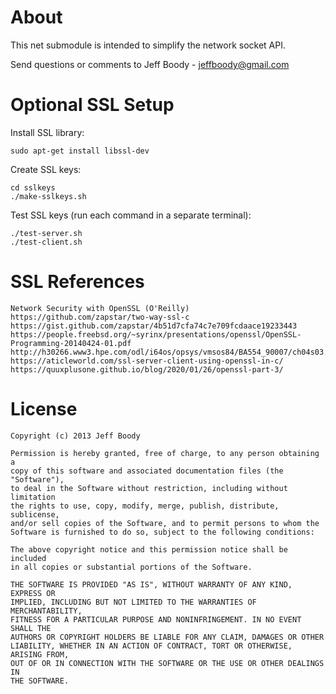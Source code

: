 About
=====

This net submodule is intended to simplify the network socket API.

Send questions or comments to Jeff Boody - jeffboody@gmail.com

Optional SSL Setup
==================

Install SSL library:

	sudo apt-get install libssl-dev

Create SSL keys:

	cd sslkeys
	./make-sslkeys.sh

Test SSL keys (run each command in a separate terminal):

	./test-server.sh
	./test-client.sh

SSL References
==============

	Network Security with OpenSSL (O'Reilly)
	https://github.com/zapstar/two-way-ssl-c
	https://gist.github.com/zapstar/4b51d7cfa74c7e709fcdaace19233443
	https://people.freebsd.org/~syrinx/presentations/openssl/OpenSSL-Programming-20140424-01.pdf
	http://h30266.www3.hpe.com/odl/i64os/opsys/vmsos84/BA554_90007/ch04s03.html
	https://aticleworld.com/ssl-server-client-using-openssl-in-c/
	https://quuxplusone.github.io/blog/2020/01/26/openssl-part-3/

License
=======

	Copyright (c) 2013 Jeff Boody

	Permission is hereby granted, free of charge, to any person obtaining a
	copy of this software and associated documentation files (the "Software"),
	to deal in the Software without restriction, including without limitation
	the rights to use, copy, modify, merge, publish, distribute, sublicense,
	and/or sell copies of the Software, and to permit persons to whom the
	Software is furnished to do so, subject to the following conditions:

	The above copyright notice and this permission notice shall be included
	in all copies or substantial portions of the Software.

	THE SOFTWARE IS PROVIDED "AS IS", WITHOUT WARRANTY OF ANY KIND, EXPRESS OR
	IMPLIED, INCLUDING BUT NOT LIMITED TO THE WARRANTIES OF MERCHANTABILITY,
	FITNESS FOR A PARTICULAR PURPOSE AND NONINFRINGEMENT. IN NO EVENT SHALL THE
	AUTHORS OR COPYRIGHT HOLDERS BE LIABLE FOR ANY CLAIM, DAMAGES OR OTHER
	LIABILITY, WHETHER IN AN ACTION OF CONTRACT, TORT OR OTHERWISE, ARISING FROM,
	OUT OF OR IN CONNECTION WITH THE SOFTWARE OR THE USE OR OTHER DEALINGS IN
	THE SOFTWARE.
